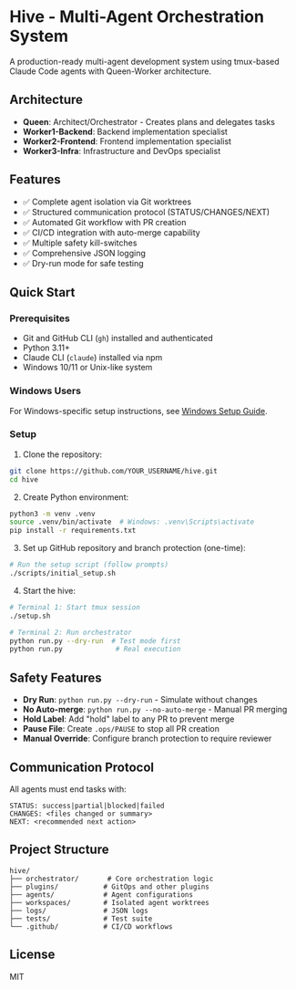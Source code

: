 # Hive - Multi-Agent Orchestration System

A production-ready multi-agent development system using tmux-based Claude Code agents with Queen-Worker architecture.

## Architecture

- **Queen**: Architect/Orchestrator - Creates plans and delegates tasks
- **Worker1-Backend**: Backend implementation specialist  
- **Worker2-Frontend**: Frontend implementation specialist
- **Worker3-Infra**: Infrastructure and DevOps specialist

## Features

- ✅ Complete agent isolation via Git worktrees
- ✅ Structured communication protocol (STATUS/CHANGES/NEXT)
- ✅ Automated Git workflow with PR creation
- ✅ CI/CD integration with auto-merge capability
- ✅ Multiple safety kill-switches
- ✅ Comprehensive JSON logging
- ✅ Dry-run mode for safe testing

## Quick Start

### Prerequisites

- Git and GitHub CLI (`gh`) installed and authenticated
- Python 3.11+
- Claude CLI (`claude`) installed via npm
- Windows 10/11 or Unix-like system

### Windows Users

For Windows-specific setup instructions, see [Windows Setup Guide](docs/WINDOWS_SETUP.md).

### Setup

1. Clone the repository:
```bash
git clone https://github.com/YOUR_USERNAME/hive.git
cd hive
```

2. Create Python environment:
```bash
python3 -m venv .venv
source .venv/bin/activate  # Windows: .venv\Scripts\activate
pip install -r requirements.txt
```

3. Set up GitHub repository and branch protection (one-time):
```bash
# Run the setup script (follow prompts)
./scripts/initial_setup.sh
```

4. Start the hive:
```bash
# Terminal 1: Start tmux session
./setup.sh

# Terminal 2: Run orchestrator
python run.py --dry-run  # Test mode first
python run.py             # Real execution
```

## Safety Features

- **Dry Run**: `python run.py --dry-run` - Simulate without changes
- **No Auto-merge**: `python run.py --no-auto-merge` - Manual PR merging
- **Hold Label**: Add "hold" label to any PR to prevent merge
- **Pause File**: Create `.ops/PAUSE` to stop all PR creation
- **Manual Override**: Configure branch protection to require reviewer

## Communication Protocol

All agents must end tasks with:
```
STATUS: success|partial|blocked|failed
CHANGES: <files changed or summary>
NEXT: <recommended next action>
```

## Project Structure

```
hive/
├── orchestrator/       # Core orchestration logic
├── plugins/           # GitOps and other plugins
├── agents/            # Agent configurations
├── workspaces/        # Isolated agent worktrees
├── logs/              # JSON logs
├── tests/             # Test suite
└── .github/           # CI/CD workflows
```

## License

MIT
